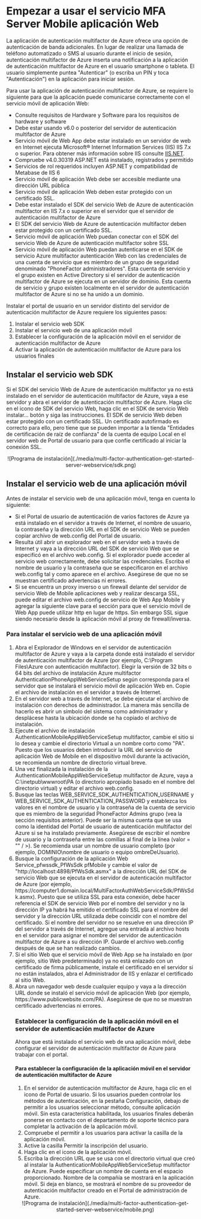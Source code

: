 <properties 
    pageTitle="Empezar a usar el servicio MFA Server Mobile aplicación Web"
    description="La aplicación de autenticación multifactor de Azure ofrece una opción de autenticación de banda adicionales.  Permite que el servidor AMF usar las notificaciones de inserción a los usuarios."
    services="multi-factor-authentication"
    documentationCenter=""
    authors="kgremban"
    manager="femila"
    editor="curtland"/>

<tags
    ms.service="multi-factor-authentication"
    ms.workload="identity"
    ms.tgt_pltfrm="na"
    ms.devlang="na"
    ms.topic="get-started-article"
    ms.date="08/04/2016"
    ms.author="kgremban"/>

# <a name="getting-started-the-mfa-server-mobile-app-web-service"></a>Empezar a usar el servicio MFA Server Mobile aplicación Web

La aplicación de autenticación multifactor de Azure ofrece una opción de autenticación de banda adicionales. En lugar de realizar una llamada de teléfono automatizado o SMS al usuario durante el inicio de sesión, autenticación multifactor de Azure inserta una notificación a la aplicación de autenticación multifactor de Azure en el usuario smartphone o tableta. El usuario simplemente puntea "Autenticar" (o escriba un PIN y toca "Autenticación") en la aplicación para iniciar sesión.

Para usar la aplicación de autenticación multifactor de Azure, se requiere lo siguiente para que la aplicación puede comunicarse correctamente con el servicio móvil de aplicación Web:

- Consulte requisitos de Hardware y Software para los requisitos de hardware y software
- Debe estar usando v6.0 o posterior del servidor de autenticación multifactor de Azure
- Servicio móvil de Web App debe estar instalado en un servidor de web en Internet ejecuta Microsoft® Internet Information Services (IIS) IIS 7.x o superior.  Para obtener más información sobre IIS consulte [IIS.NET](http://www.iis.net/).
- Compruebe v4.0.30319 ASP.NET está instalado, registrados y permitido
- Servicios de rol requeridos incluyen ASP.NET y compatibilidad de Metabase de IIS 6
- Servicio móvil de aplicación Web debe ser accesible mediante una dirección URL pública
- Servicio móvil de aplicación Web deben estar protegido con un certificado SSL.
- Debe estar instalado el SDK del servicio Web de Azure de autenticación multifactor en IIS 7.x o superior en el servidor que el servidor de autenticación multifactor de Azure
- El SDK del servicio Web de Azure de autenticación multifactor deben estar protegido con un certificado SSL.
- Servicio móvil de aplicación Web puedan conectar con el SDK del servicio Web de Azure de autenticación multifactor sobre SSL
- Servicio móvil de aplicación Web puedan autenticarse en el SDK de servicio Azure multifactor autenticación Web con las credenciales de una cuenta de servicio que es miembro de un grupo de seguridad denominado "PhoneFactor administradores". Esta cuenta de servicio y el grupo existen en Active Directory si el servidor de autenticación multifactor de Azure se ejecuta en un servidor de dominio. Esta cuenta de servicio y grupo existen localmente en el servidor de autenticación multifactor de Azure si no se ha unido a un dominio.


Instalar el portal de usuario en un servidor distinto del servidor de autenticación multifactor de Azure requiere los siguientes pasos:

1. Instalar el servicio web SDK
2. Instalar el servicio web de una aplicación móvil
3. Establecer la configuración de la aplicación móvil en el servidor de autenticación multifactor de Azure
4. Activar la aplicación de autenticación multifactor de Azure para los usuarios finales

## <a name="install-the-web-service-sdk"></a>Instalar el servicio web SDK

Si el SDK del servicio Web de Azure de autenticación multifactor ya no está instalado en el servidor de autenticación multifactor de Azure, vaya a ese servidor y abra el servidor de autenticación multifactor de Azure. Haga clic en el icono de SDK del servicio Web, haga clic en el SDK de servicio Web instalar... botón y siga las instrucciones. El SDK de servicio Web deben estar protegido con un certificado SSL. Un certificado autofirmado es correcto para ello, pero tiene que se pueden importar a la tienda "Entidades de certificación de raíz de confianza" de la cuenta de equipo Local en el servidor web de Portal de usuario para que confíe certificado al iniciar la conexión SSL.

<center>![Programa de instalación](./media/multi-factor-authentication-get-started-server-webservice/sdk.png)</center>

## <a name="install-the-mobile-app-web-service"></a>Instalar el servicio web de una aplicación móvil
Antes de instalar el servicio web de una aplicación móvil, tenga en cuenta lo siguiente:

- Si el Portal de usuario de autenticación de varios factores de Azure ya está instalado en el servidor a través de Internet, el nombre de usuario, la contraseña y la dirección URL en el SDK de servicio Web se pueden copiar archivo de web.config del Portal de usuario.
- Resulta útil abrir un explorador web en el servidor web a través de Internet y vaya a la dirección URL del SDK de servicio Web que se especificó en el archivo web.config. Si el explorador puede acceder al servicio web correctamente, debe solicitar las credenciales. Escriba el nombre de usuario y la contraseña que se especificaron en el archivo web.config tal y como aparece en el archivo. Asegúrese de que no se muestran certificado advertencias ni errores.
- Si se encuentra un proxy inverso o un firewall delante del servidor de servicio Web de Mobile aplicaciones web y realizar descarga SSL, puede editar el archivo web.config de servicio de Web App Mobile y agregar la siguiente clave para el <appSettings> sección para que el servicio móvil de Web App puede utilizar http en lugar de https. Sin embargo SSL sigue siendo necesario desde la aplicación móvil al proxy de firewall/inversa. <add key="SSL_REQUIRED" value="false"/>

### <a name="to-install-the-mobile-app-web-service"></a>Para instalar el servicio web de una aplicación móvil

<ol>
<li>Abra el Explorador de Windows en el servidor de autenticación multifactor de Azure y vaya a la carpeta donde está instalado el servidor de autenticación multifactor de Azure (por ejemplo, C:\Program Files\Azure con autenticación multifactor). Elegir la versión de 32 bits o 64 bits del archivo de instalación Azure multifactor AuthenticationPhoneAppWebServiceSetup según corresponda para el servidor que se instalará el servicio móvil de aplicación Web en. Copie el archivo de instalación en el servidor a través de Internet.</li>

<li>En el servidor web a través de Internet, se debe ejecutar el archivo de instalación con derechos de administrador. La manera más sencilla de hacerlo es abrir un símbolo del sistema como administrador y desplácese hasta la ubicación donde se ha copiado el archivo de instalación.</li>  

<li>Ejecute el archivo de instalación AuthenticationMobileAppWebServiceSetup multifactor, cambie el sitio si lo desea y cambie el directorio Virtual a un nombre corto como "PA". Puesto que los usuarios deben introducir la URL del servicio de aplicación Web de Mobile en el dispositivo móvil durante la activación, se recomienda un nombre de directorio virtual breve.</li>

<li>Una vez finalizada la instalación de la AuthenticationMobileAppWebServiceSetup multifactor de Azure, vaya a C:\inetpub\wwwroot\PA (o directorio apropiado basado en el nombre del directorio virtual) y editar el archivo web.config.</li>  

<li>Busque las teclas WEB_SERVICE_SDK_AUTHENTICATION_USERNAME y WEB_SERVICE_SDK_AUTHENTICATION_PASSWORD y establezca los valores en el nombre de usuario y la contraseña de la cuenta de servicio que es miembro de la seguridad PhoneFactor Admins grupo (vea la sección requisitos anterior). Puede ser la misma cuenta que se usa como la identidad del Portal de usuario de autenticación multifactor del Azure si se ha instalado previamente. Asegúrese de escribir el nombre de usuario y la contraseña entre las comillas al final de la línea (valor = "" / >). Se recomienda usar un nombre de usuario completo (por ejemplo, DOMINIO\nombre de usuario o equipo ombreDeUsuario).</li>  

<li>Busque la configuración de la aplicación Web Service_pfwssdk_PfWsSdk pfMobile y cambie el valor de "http://localhost:4898/PfWsSdk.asmx" a la dirección URL del SDK de servicio Web que se ejecuta en el servidor de autenticación multifactor de Azure (por ejemplo, https://computer1.domain.local/MultiFactorAuthWebServiceSdk/PfWsSdk.asmx). Puesto que se utiliza SSL para esta conexión, debe hacer referencia el SDK de servicio Web por el nombre del servidor y no la dirección IP ya habrá ha emitido el certificado SSL para el nombre del servidor y la dirección URL utilizada debe coincidir con el nombre del certificado. Si el nombre del servidor no se resuelve en una dirección IP del servidor a través de Internet, agregue una entrada al archivo hosts en el servidor para asignar el nombre del servidor de autenticación multifactor de Azure a su dirección IP. Guarde el archivo web.config después de que se han realizado cambios.</li>  

<li>Si el sitio Web que el servicio móvil de Web App se ha instalado en (por ejemplo, sitio Web predeterminado) ya no está enlazado con un certificado de firma públicamente, instale el certificado en el servidor si no están instalados, abra el Administrador de IIS y enlazar el certificado al sitio Web.</li>  

<li>Abra un navegador web desde cualquier equipo y vaya a la dirección URL donde se instaló el servicio móvil de aplicación Web (por ejemplo, https://www.publicwebsite.com/PA). Asegúrese de que no se muestran certificado advertencias ni errores.</li>

### <a name="configure-the-mobile-app-settings-in-the-azure-multi-factor-authentication-server"></a>Establecer la configuración de la aplicación móvil en el servidor de autenticación multifactor de Azure
Ahora que está instalado el servicio web de una aplicación móvil, debe configurar el servidor de autenticación multifactor de Azure para trabajar con el portal.

#### <a name="to-configure-the-mobile-app-settings-in-the-azure-multi-factor-authentication-server"></a>Para establecer la configuración de la aplicación móvil en el servidor de autenticación multifactor de Azure

1. En el servidor de autenticación multifactor de Azure, haga clic en el icono de Portal de usuario. Si los usuarios pueden controlar los métodos de autenticación, en la pestaña Configuración, debajo de permitir a los usuarios seleccionar método, consulte aplicación móvil. Sin esta característica habilitada, los usuarios finales deberán ponerse en contacto con el departamento de soporte técnico para completar la activación de la aplicación móvil.
2. Compruebe el permitir a los usuarios para activar la casilla de la aplicación móvil.
3. Active la casilla Permitir la inscripción del usuario.
4. Haga clic en el icono de la aplicación móvil.
5. Escriba la dirección URL que se usa con el directorio virtual que creó al instalar la AuthenticationMobileAppWebServiceSetup multifactor de Azure. Puede especificar un nombre de cuenta en el espacio proporcionado. Nombre de la compañía se mostrará en la aplicación móvil. Si deja en blanco, se mostrará el nombre de su proveedor de autenticación multifactor creado en el Portal de administración de Azure.



<center>![Programa de instalación](./media/multi-factor-authentication-get-started-server-webservice/mobile.png)</center>
